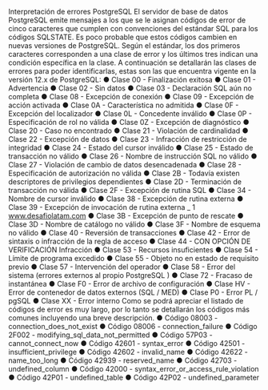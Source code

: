 Interpretación de errores PostgreSQL
El servidor de base de datos PostgreSQL emite mensajes a los que se le asignan códigos de
error de cinco caracteres que cumplen con convenciones del estándar SQL para los códigos
SQLSTATE.
Es poco probable que estos códigos cambien en nuevas versiones de PostgreSQL. Según el
estándar, los dos primeros caracteres corresponden a una clase de error y los últimos tres
indican una condición específica en la clase.
A continuación se detallarán las clases de errores para poder identificarlas, estas son las
que encuentra vigente en la versión 12.x de PostgreSQL:
● Clase 00 - Finalización exitosa
● Clase 01 - Advertencia
● Clase 02 - Sin datos
● Clase 03 - Declaración SQL aún no completa
● Clase 08 - Excepción de conexión
● Clase 09 - Excepción de acción activada
● Clase 0A - Característica no admitida
● Clase 0F - Excepción del localizador
● Clase 0L - Concedente inválido
● Clase 0P - Especificación de rol no válida
● Clase 0Z - Excepción de diagnóstico
● Clase 20 - Caso no encontrado
● Clase 21 - Violación de cardinalidad
● Clase 22 - Excepción de datos
● Clase 23 - Infracción de restricción de integridad
● Clase 24 - Estado del cursor inválido
● Clase 25 - Estado de transacción no válido
● Clase 26 - Nombre de instrucción SQL no válido
● Clase 27 - Violación de cambio de datos desencadenada
● Clase 28 - Especificación de autorización no válida
● Clase 2B - Todavía existen descriptores de privilegios dependientes
● Clase 2D - Terminación de transacción no válida
● Clase 2F - Excepción de rutina SQL
● Clase 34 - Nombre de cursor inválido
● Clase 38 - Excepción de rutina externa
● Clase 39 - Excepción de invocación de rutina externa
_ 1
www.desafiolatam.com
● Clase 3B - Excepción de punto de rescate
● Clase 3D - Nombre de catálogo no válido
● Clase 3F - Nombre de esquema no válido
● Clase 40 - Reversión de transacciones
● Clase 42 - Error de sintaxis o infracción de la regla de acceso
● Clase 44 - CON OPCIÓN DE VERIFICACIÓN Infracción
● Clase 53 - Recursos insuficientes
● Clase 54 - Límite de programa excedido
● Clase 55 - Objeto no en estado de requisito previo
● Clase 57 - Intervención del operador
● Clase 58 - Error del sistema (errores externos al propio PostgreSQL )
● Clase 72 - Fracaso de instantánea
● Clase F0 - Error de archivo de configuración
● Clase HV - Error de contenedor de datos externos (SQL / MED)
● Clase P0 - Error PL / pgSQL
● Clase XX - Error interno
Como se podrá apreciar el listado de códigos de error es muy largo, por lo tanto se
detallarán los códigos más comunes incluyendo una breve descripción.
● Código 08003 - connection_does_not_exist
● Código 08006 - connection_failure
● Código 2F002 - modifying_sql_data_not_permitted
● Código 57P03 - cannot_connect_now
● Código 42601 - syntax_error
● Código 42501 - insufficient_privilege
● Código 42602 - invalid_name
● Código 42622 - name_too_long
● Código 42939 - reserved_name
● Código 42703 - undefined_column
● Código 42000 - syntax_error_or_access_rule_violation
● Código 42P01 - undefined_table
● Código 42P02 - undefined_parameter
